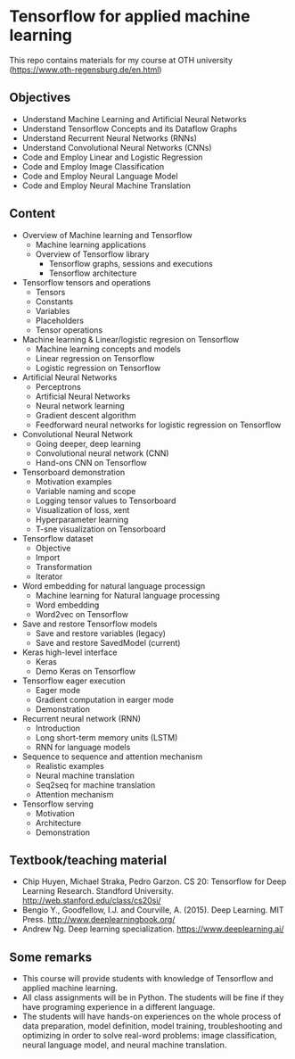 # Tensorflow for applied machine learning
This repo contains materials for my course at OTH university (https://www.oth-regensburg.de/en.html)

## Objectives
- Understand Machine Learning and Artificial Neural Networks
- Understand Tensorflow Concepts and its Dataflow Graphs
- Understand Recurrent Neural Networks (RNNs)
- Understand Convolutional Neural Networks (CNNs)
- Code and Employ Linear and Logistic Regression
- Code and Employ Image Classification
- Code and Employ Neural Language Model
- Code and Employ Neural Machine Translation 

## Content
- Overview of Machine learning and Tensorflow 
  - Machine learning applications 
  - Overview of Tensorflow library
    - Tensorflow graphs, sessions and executions
    - Tensorflow architecture
- Tensorflow tensors and operations 
  - Tensors
  - Constants
  - Variables 
  - Placeholders
  - Tensor operations 
- Machine learning & Linear/logistic regresion on Tensorflow
  - Machine learning concepts and models 
  - Linear regression on Tensorflow
  - Logistic regression on Tensorflow
- Artificial Neural Networks
  - Perceptrons
  - Artificial Neural Networks
  - Neural network learning
  - Gradient descent algorithm
  - Feedforward neural networks for logistic regression on Tensorflow 
- Convolutional Neural Network
  - Going deeper, deep learning
  - Convolutional neural network (CNN)
  - Hand-ons CNN on Tensorflow
- Tensorboard demonstration 
  - Motivation examples
  - Variable naming and scope
  - Logging tensor values to Tensorboard
  - Visualization of loss, xent
  - Hyperparameter learning
  - T-sne visualization on Tensorboard 
- Tensorflow dataset 
  - Objective
  - Import 
  - Transformation 
  - Iterator 
- Word embedding for natural language processign
  - Machine learning for Natural language processing
  - Word embedding
  - Word2vec on Tensorflow 
- Save and restore Tensorflow models 
  - Save and restore variables (legacy)
  - Save and restore SavedModel (current)
- Keras high-level interface 
  - Keras
  - Demo Keras on Tensorflow 
- Tensorflow eager execution
  - Eager mode 
  - Gradient computation in earger mode 
  - Demonstration 
- Recurrent neural network (RNN)
  - Introduction 
  - Long short-term memory units (LSTM)
  - RNN for language models 
- Sequence to sequence and attention mechanism 
  - Realistic examples 
  - Neural machine translation 
  - Seq2seq for machine translation 
  - Attention mechanism 
- Tensorflow serving 
  - Motivation 
  - Architecture 
  - Demonstration 

## Textbook/teaching material
- Chip Huyen, Michael Straka, Pedro Garzon. CS 20: Tensorflow for Deep Learning Research. Standford University. http://web.stanford.edu/class/cs20si/
- Bengio Y., Goodfellow, I.J. and Courville, A. (2015). Deep Learning. MIT Press. http://www.deeplearningbook.org/
- Andrew Ng. Deep learning specialization. https://www.deeplearning.ai/

## Some remarks
- This course will provide students with knowledge of Tensorflow and applied machine learning.
- All class assignments will be in Python. The students will be fine if they have programing
experience in a different language.
- The students will have hands-on experiences on the whole process of data preparation, model definition, model training, troubleshooting and optimizing in order to solve real-word problems: image classification, neural language model, and neural machine translation.
